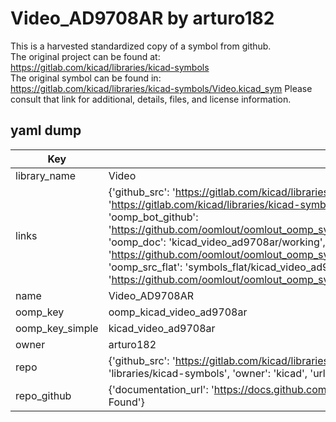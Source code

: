 # Video_AD9708AR by arturo182  
This is a harvested standardized copy of a symbol from github.  
The original project can be found at:  
https://gitlab.com/kicad/libraries/kicad-symbols  
The original symbol can be found in:
https://gitlab.com/kicad/libraries/kicad-symbols/Video.kicad_sym
Please consult that link for additional, details, files, and license information.  
## yaml dump  
| Key | Value |  
| --- | --- |  
| library_name | Video |  
| links | {'github_src': 'https://gitlab.com/kicad/libraries/kicad-symbols/Video.kicad_sym', 'github_src_repo': 'https://gitlab.com/kicad/libraries/kicad-symbols', 'oomp_bot': 'kicad_video_ad9708ar/working', 'oomp_bot_github': 'https://github.com/oomlout/oomlout_oomp_symbol_bot/tree/main/kicad_video_ad9708ar/working', 'oomp_doc': 'kicad_video_ad9708ar/working', 'oomp_doc_github': 'https://github.com/oomlout/oomlout_oomp_symbol_doc/tree/main/kicad_video_ad9708ar/working', 'oomp_src_flat': 'symbols_flat/kicad_video_ad9708ar/working', 'oomp_src_flat_github': 'https://github.com/oomlout/oomlout_oomp_symbol_src/tree/main/kicad_video_ad9708ar/working'} |  
| name | Video_AD9708AR |  
| oomp_key | oomp_kicad_video_ad9708ar |  
| oomp_key_simple | kicad_video_ad9708ar |  
| owner | arturo182 |  
| repo | {'github_src': 'https://gitlab.com/kicad/libraries/kicad-symbols/Video.kicad_sym', 'name': 'libraries/kicad-symbols', 'owner': 'kicad', 'url': 'https://gitlab.com/kicad/libraries/kicad-symbols'} |  
| repo_github | {'documentation_url': 'https://docs.github.com/rest/repos/repos#get-a-repository', 'message': 'Not Found'} |  

